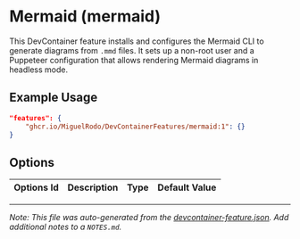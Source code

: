 
# Mermaid (mermaid)

This DevContainer feature installs and configures the Mermaid CLI to generate diagrams from `.mmd` files. It sets up a non-root user and a Puppeteer configuration that allows rendering Mermaid diagrams in headless mode.

## Example Usage

```json
"features": {
    "ghcr.io/MiguelRodo/DevContainerFeatures/mermaid:1": {}
}
```

## Options

| Options Id | Description | Type | Default Value |
|-----|-----|-----|-----|




---

_Note: This file was auto-generated from the [devcontainer-feature.json](https://github.com/MiguelRodo/DevContainerFeatures/blob/main/src/mermaid/devcontainer-feature.json).  Add additional notes to a `NOTES.md`._
